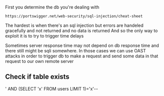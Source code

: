 First you determine the db you're dealing with
```
https://portswigger.net/web-security/sql-injection/cheat-sheet
```

The hardest is when there's an sql injection but errors are handeled gracefully and not returned and no data is returned 
And so the only way to exploit it is to try to trigger time delays

Sometimes server response time may not depend on db response time and there still might be sqli somewhere. In those cases we can use OAST attacks in order to trigger db to make a request and send some data in that request to our own remote server

## Check if table exists
' AND (SELECT 'x' FROM users LIMIT 1)='x'--
